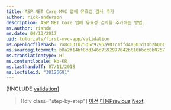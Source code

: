 ```yaml
---
title: ASP.NET Core MVC 앱에 유효성 검사 추가
author: rick-anderson
description: ASP.NET Core 앱에 유효성 검사를 추가하는 방법.
ms.author: riande
ms.date: 04/13/2017
uid: tutorials/first-mvc-app/validation
ms.openlocfilehash: 7a8c631b75d5c9795a901c1ffd4a501d11b2b061
ms.sourcegitcommit: b8a2f14bf8dd346d7592977642b610bbcb0b0757
ms.translationtype: HT
ms.contentlocale: ko-KR
ms.lasthandoff: 07/11/2018
ms.locfileid: "38126681"
---
```

[!INCLUDE [validation](~/includes/mvc-intro/validation.md)]

> [!div class="step-by-step"]
> <span data-ttu-id="2d25a-103">[이전](new-field.md)
> [다음](details.md)</span><span class="sxs-lookup"><span data-stu-id="2d25a-103">[Previous](new-field.md)
[Next](details.md)</span></span>  
